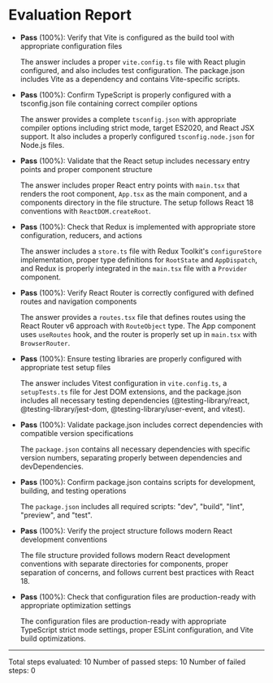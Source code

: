 # Evaluation Report

- **Pass** (100%): Verify that Vite is configured as the build tool with appropriate configuration files
  
  The answer includes a proper `vite.config.ts` file with React plugin configured, and also includes test configuration. The package.json includes Vite as a dependency and contains Vite-specific scripts.

- **Pass** (100%): Confirm TypeScript is properly configured with a tsconfig.json file containing correct compiler options
  
  The answer provides a complete `tsconfig.json` with appropriate compiler options including strict mode, target ES2020, and React JSX support. It also includes a properly configured `tsconfig.node.json` for Node.js files.

- **Pass** (100%): Validate that the React setup includes necessary entry points and proper component structure
  
  The answer includes proper React entry points with `main.tsx` that renders the root component, `App.tsx` as the main component, and a components directory in the file structure. The setup follows React 18 conventions with `ReactDOM.createRoot`.

- **Pass** (100%): Check that Redux is implemented with appropriate store configuration, reducers, and actions
  
  The answer includes a `store.ts` file with Redux Toolkit's `configureStore` implementation, proper type definitions for `RootState` and `AppDispatch`, and Redux is properly integrated in the `main.tsx` file with a `Provider` component.

- **Pass** (100%): Verify React Router is correctly configured with defined routes and navigation components
  
  The answer provides a `routes.tsx` file that defines routes using the React Router v6 approach with `RouteObject` type. The App component uses `useRoutes` hook, and the router is properly set up in `main.tsx` with `BrowserRouter`.

- **Pass** (100%): Ensure testing libraries are properly configured with appropriate test setup files
  
  The answer includes Vitest configuration in `vite.config.ts`, a `setupTests.ts` file for Jest DOM extensions, and the package.json includes all necessary testing dependencies (@testing-library/react, @testing-library/jest-dom, @testing-library/user-event, and vitest).

- **Pass** (100%): Validate package.json includes correct dependencies with compatible version specifications
  
  The `package.json` contains all necessary dependencies with specific version numbers, separating properly between dependencies and devDependencies.

- **Pass** (100%): Confirm package.json contains scripts for development, building, and testing operations
  
  The `package.json` includes all required scripts: "dev", "build", "lint", "preview", and "test".

- **Pass** (100%): Verify the project structure follows modern React development conventions
  
  The file structure provided follows modern React development conventions with separate directories for components, proper separation of concerns, and follows current best practices with React 18.

- **Pass** (100%): Check that configuration files are production-ready with appropriate optimization settings
  
  The configuration files are production-ready with appropriate TypeScript strict mode settings, proper ESLint configuration, and Vite build optimizations.

---

Total steps evaluated: 10
Number of passed steps: 10
Number of failed steps: 0